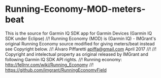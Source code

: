 # Running-Economy-MOD-meters-beat
This is the source for Garmin IQ SDK app for Garmin Devices (Garmin IQ SDK under Eclipse)
//! Running Economy (MOD) is (Garmin IQ) - IMGrant's original Running Economy source modified for giving meters/beat instead see Copyright below.
//! Alvaro Piffaretti apiffa@gmail.com April 2017
//!
//! Copyright and intelectual property as original released by IMGrant and following Garmin IQ SDK API rights.
//! Running economy: http://fellrnr.com/wiki/Running_Economy
//! https://github.com/imgrant/RunningEconomyField
